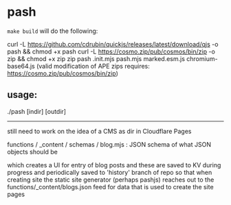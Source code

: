 # pash

`make build` will do the following:

curl -L https://github.com/cdrubin/quickjs/releases/latest/download/qjs -o pash && chmod +x pash
curl -L https://cosmo.zip/pub/cosmos/bin/zip -o zip && chmod +x zip
zip pash .init.mjs pash.mjs marked.esm.js chromium-base64.js
(valid modification of APE zips requires: https://cosmo.zip/pub/cosmos/bin/zip)


## usage:

./pash [indir] [outdir]

---

still need to work on the idea of a CMS as dir in Cloudflare Pages

functions /
  _content /
    schemas /
      blog.mjs : 
        JSON schema of what JSON objects should be

 which creates a UI for entry of blog posts and these are saved to KV during
 progress and periodically saved to 'history' branch of repo so that 
 when creating site the static site generator (perhaps pashjs) reaches out
 to the functions/_content/blogs.json feed for data that is used to create 
 the site pages
